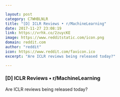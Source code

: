 ```yaml
---

layout: post
category: C7WHBLNLR
title: "[D] ICLR Reviews • r/MachineLearning"
date: 2017-11-27 23:08:19
link: https://vrhk.co/2zuycKE
image: https://www.redditstatic.com/icon.png
domain: reddit.com
author: "reddit"
icon: https://www.reddit.com/favicon.ico
excerpt: "Are ICLR reviews being released today?"

---
```


### [D] ICLR Reviews • r/MachineLearning

Are ICLR reviews being released today?